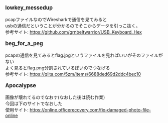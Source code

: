 <big>__lowkey_messedup__</big><br><br>
pcapファイルなのでWiresharkで通信を見てみると<br>
usbの通信だということが分かるのでそこからデータを引っこ抜く。<br>
参考サイト: https://github.com/grnbeltwarrior/USB_Keyboard_Hex
<br><br>
<big>__beg_for_a_peg__</big><br><br>
pcapの通信を見てみるとflag.jpgというファイルを見ればいいがそのファイルがない<br>
よく見るとflag.png分割されているぽいのでつなげる<br>
参考サイト: https://qiita.com/5zm/items/6688ded69d2ddc4bec10
<br><br>
<big>__Apocalypse__</big><br><br>
画像が壊れてるのでなおす(なおした後は読む作業)<br>
今回は下のサイトでなおした<br>
使用サイト: https://online.officerecovery.com/fix-damaged-photo-file-online
